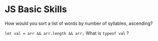 # JS Basic Skills

How would you sort a list of words by number of syllables, ascending?

`let val = arr && arr.length && arr;` What is `typeof val` ?













